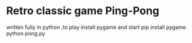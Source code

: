 # Retro classic game Ping-Pong
written fully in python ,to play install pygame and start
pip install pygame
python pong.py 
